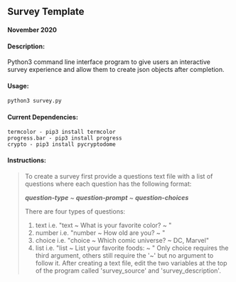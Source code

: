 ## Survey Template
#### November 2020
#### Description: 
Python3 command line interface program to give users an interactive survey experience and allow them to create json objects after completion.
#### Usage: 
```python
python3 survey.py
```
#### Current Dependencies: 
	termcolor - pip3 install termcolor
	progress.bar - pip3 install progress
	crypto - pip3 install pycryptodome
#### Instructions: 
> To create a survey first provide a questions text file with a list of questions where each question has the following format:
> 
> ***question-type*** ~ ***question-prompt*** ~ ***question-choices***
> 
> There are four types of questions:
> 1. text i.e. "text ~ What is your favorite color? ~ "
> 2. number i.e. "number ~ How old are you? ~ "
> 3. choice i.e. "choice ~ Which comic universe? ~ DC, Marvel"
> 4. list i.e. "list ~ List your favorite foods: ~ "
> Only choice requires the third argument, others still require the '~' but no argument to follow it. After creating a text file, edit the two variables at the top of the program called 'survey_source' and 'survey_description'.